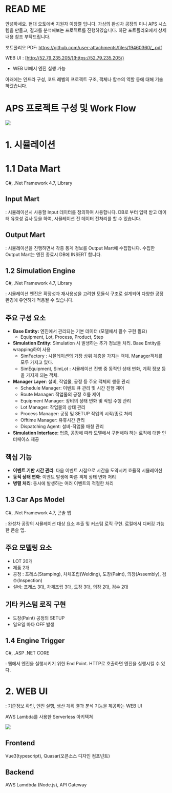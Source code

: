 # READ ME

안녕하세요. 현대 오토에버 지원자 이창렬 입니다. 
가상의 완성차 공장의 미니 APS 시스템을 만들고, 결과를 분석해보는 프로젝트를 진행하였습니다. 
하단 포트폴리오에서 상세 내용 참조 부탁드립니다. 

포트폴리오 PDF: https://github.com/user-attachments/files/19460360/_.pdf

WEB UI : [http://52.79.235.205/](https://52.79.235.205/) 

- WEB UI에서 엔진 실행 가능


아래에는 인프라 구성, 코드 레벨의 프로젝트 구조, 객체나 함수의 역할 등에 대해 기술하겠습니다.  

# APS 프로젝트 구성 및 Work Flow 

![](https://img.notionusercontent.com/s3/prod-files-secure%2F06a21062-e5a0-4450-ab72-fb1eb4e3f313%2F3d89aedd-c885-4c44-9f3d-2e8d67746dfb%2Fimage.png/size/w=1920?exp=1742964761&sig=EihOjL0jACqOk6JUDG8hqiRQz45VcRnwKyuIBgZiAfc)

# 1. 시뮬레이션

# **1.1 Data Mart**

C#,  .Net Framework 4.7, Library 

## Input Mart

: 시뮬레이션시 사용할 Input 데이터를 정의하여 사용합니다.  DB로 부터 입력 받고 데이터 유효성 검사 등을 하여, 시뮬레이션 전 데이터 전처리를 할 수 있습니다.   

## Output Mart

: 시뮬레이션을 진행하면서 각종 통계 정보를 Output Mart에 수집합니다. 수집한 Output Mart는 엔진 종료시 DB에 INSERT 합니다. 

## **1.2 Simulation Engine**

C#, .Net Framework 4.7, Library

: 시뮬레이션 엔진은 확장성과 재사용성을 고려한 모듈식 구조로 설계되어 다양한 공정 환경에 유연하게 적용될 수 있습니다.

## 주요 구성 요소

- **Base Entity:** 엔진에서 관리되는 기본 데이터 (모델에서 필수 구현 필요)
    - Equipment, Lot, Process, Product, Step
- **Simulation Entity:** Simulation 시 발생하는 추가 정보들 처리. Base Entity를 wrapping하여 사용
    - SimFactory : 시뮬레이션의 가장 상위 계층을 가지는 객체. Manager객체를 모두 가지고 있다.
    - SimEquipment, SimLot : 시뮬레이션 진행 중 동적인 상태 변화, 계획 정보 등을 가지게 되는 객체.
- **Manager Layer**: 설비, 작업물, 공정 등 주요 객체의 행동 관리
    - Schedule Manager: 이벤트 큐 관리 및 시간 진행 제어
    - Route Manager: 작업물의 공정 흐름 제어
    - Equipment Manager: 장비의 상태 변화 및 작업 수행 관리
    - Lot Manager: 작업물의 상태 관리
    - Process Manager: 공정 및 SETUP 작업의 시작/종료 처리
    - Offtime Manager: 유휴시간 관리
    - Dispatching Agent: 설비-작업물 매칭 관리
- **Simulation Interface:** 업종, 공장에 따라 모델에서 구현해야 하는 로직에 대한 인터페이스 제공

## 핵심 기능

- **이벤트 기반 시간 관리**: 다음 이벤트 시점으로 시간을 도약시켜 효율적 시뮬레이션
- **동적 상태 변화**: 이벤트 발생에 따른 객체 상태 변화 처리
- **병렬 처리**: 동시에 발생하는 여러 이벤트의 적절한 처리

## 1.3 Car Aps Model

C#, .Net Framework 4.7, 콘솔 앱 

: 완성차 공장의 시뮬레이션 대상 요소 추출 및 커스텀 로직 구현. 로컬에서 디버깅 가능한 콘솔 앱. 

## 주요 모델링 요소

- LOT 20개
- 제품 2개
- 공정 : 프레스(Stamping), 차체조립(Welding), 도장(Paint), 의장(Assembly), 검수(Inspection)
- 설비: 프레스 3대, 차체조립 3대, 도장 3대, 의장 2대, 검수 2대

## 기타 커스텀 로직 구현

- 도장(Paint) 공정의 SETUP
- 일요일 마다 OFF 발생

## 1.4 Engine Trigger

C#, .ASP .NET CORE 

: 웹에서 엔진을 실행시키기 위한 End Point. HTTP로 호출하면 엔진을 실행시킬 수 있다. 

# 2. WEB UI

: 기준정보 확인, 엔진 실행, 생산 계획 결과 분석 기능을 제공하는 WEB UI 

AWS Lambda를 사용한 Serverless 아키텍쳐 

![](https://img.notionusercontent.com/s3/prod-files-secure%2F06a21062-e5a0-4450-ab72-fb1eb4e3f313%2Fac91e666-417a-4d5f-afbf-7ba427cadd94%2Fimage.png/size/w=1920?exp=1742964487&sig=YlaRt5XQVfKKeM03dwa0fW95z0X2ABTGF8edUiJCBOE)

## Frontend

Vue3(typescript), Quasar(오픈소스 디자인 컴포넌트)  

## Backend

AWS Lamdbda (Node.js), API Gateway
